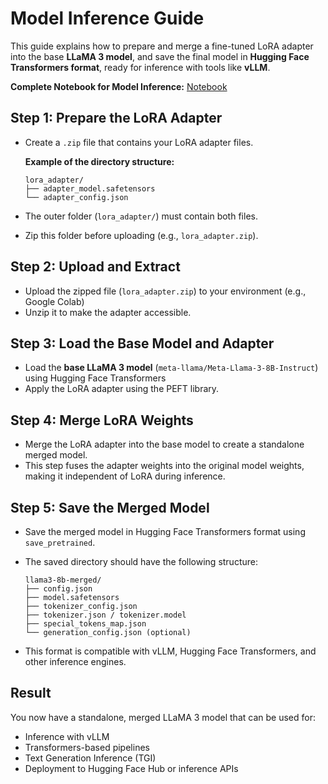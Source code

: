 # Model Inference Guide

This guide explains how to prepare and merge a fine-tuned LoRA adapter into the base **LLaMA 3 model**, and save the final model in **Hugging Face Transformers format**, ready for inference with tools like **vLLM**.

**Complete Notebook for Model Inference:** [Notebook](./ft_model_inference.ipynb)

## Step 1: Prepare the LoRA Adapter

- Create a `.zip` file that contains your LoRA adapter files.

    **Example of the directory structure:**
    ```text
    lora_adapter/
    ├── adapter_model.safetensors
    └── adapter_config.json
    ```

- The outer folder (`lora_adapter/`) must contain both files.  
- Zip this folder before uploading (e.g., `lora_adapter.zip`).


## Step 2: Upload and Extract

- Upload the zipped file (`lora_adapter.zip`) to your environment (e.g., Google Colab)
- Unzip it to make the adapter accessible.


## Step 3: Load the Base Model and Adapter

- Load the **base LLaMA 3 model** (`meta-llama/Meta-Llama-3-8B-Instruct`) using Hugging Face Transformers
- Apply the LoRA adapter using the PEFT library.


## Step 4: Merge LoRA Weights

- Merge the LoRA adapter into the base model to create a standalone merged model.
- This step fuses the adapter weights into the original model weights, making it independent of LoRA during inference.


## Step 5: Save the Merged Model

- Save the merged model in Hugging Face Transformers format using `save_pretrained`.

- The saved directory should have the following structure:

    ```text
    llama3-8b-merged/
    ├── config.json
    ├── model.safetensors
    ├── tokenizer_config.json
    ├── tokenizer.json / tokenizer.model
    ├── special_tokens_map.json
    └── generation_config.json (optional)
    ```

- This format is compatible with vLLM, Hugging Face Transformers, and other inference engines.


## Result

You now have a standalone, merged LLaMA 3 model that can be used for:

- Inference with vLLM
- Transformers-based pipelines
- Text Generation Inference (TGI)
- Deployment to Hugging Face Hub or inference APIs
